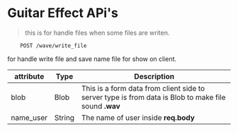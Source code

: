 # Guitar Effect APi's

> this is for handle files when some files are writen.

```
    POST /wave/write_file
```

for handle write file and save name file for show on client.

<!-- prettier-ignore -->
| attribute | Type   | Description |
| --------- | ------ | ---------------------------------------------------------------------------------------------------- |
| blob      | Blob   | This is a form data from client side to server type is from data is Blob to make file sound **.wav** |
| name_user | String | The name of user inside **req.body**                                                             |
